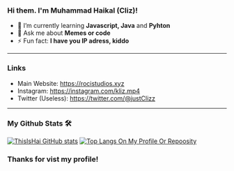 ### Hi them. I'm Muhammad Haikal (Cliz)!

- 🌱 I’m currently learning **Javascript, Java** and **Pyhton**
- 💬 Ask me about **Memes or code**
- ⚡ Fun fact: **I have you IP adress, kiddo**

<hr> 

### Links
- Main Website: https://rocistudios.xyz
- Instagram: https://instagram.com/kliz.mp4
- Twitter (Useless): https://twitter.com/@justClizz

<hr>

### My Github Stats 🛠
[![ThisIsHai GitHub stats](https://github-readme-stats.vercel.app/api?username=justClizz&show_icons=true&theme=algolia)](https://github.com/justClizz/justClizz)
[![Top Langs On My Profile Or Repoosity](https://github-readme-stats.vercel.app/api/top-langs/?username=justClizz&layout=compact&theme=algolia)](https://github.com/justClizz)

### Thanks for vist my profile!

<!--
**ThisIsHai/ThisIsHai** is a ✨ _special_ ✨ repository because its `README.md` (this file) appears on your GitHub profile.

Here are some ideas to get you started:

- 🔭 I’m currently working on ...
- 🌱 I’m currently learning ...
- 👯 I’m looking to collaborate on ...
- 🤔 I’m looking for help with ...
- 💬 Ask me about ...
- 📫 How to reach me: ...
- 😄 Pronouns: ...
- ⚡ Fun fact: ...
-->
